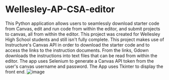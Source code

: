 # Wellesley-AP-CSA-editor
This Python application allows users to seamlessly download starter code from Canvas, edit and run code from within the editor, and submit projects to canvas, all from within the editor. This project was created for Wellesley High School students and still isn't fully complete. This project makes use of Instructure's Canvas API in order to download the starter code and to access the links to the instruction documents. From the links, Gdown downloads the instructions into text files that can be read from within the editor. The app uses Selenium to generate a Canvas API token from the user's canvas username and password. The App uses Tkinter to display the front end.
![image](https://github.com/shmoregendiggle/Wellesley-AP-CSA-editor/assets/64026412/e2795a6f-b24b-40ed-9c5d-8595c39c947b)

